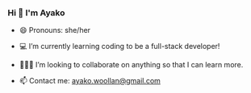 ### Hi 👋 I'm Ayako
- 😄 Pronouns: she/her

- 💻 I’m currently learning coding to be a full-stack developer!
- 👩🏻‍💻 I’m looking to collaborate on anything so that I can learn more.
 
- 📫 Contact me: ayako.woollan@gmail.com
